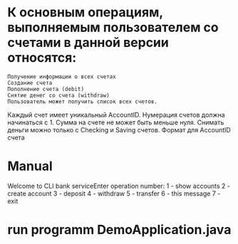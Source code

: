 # К основным операциям, выполняемым пользователем со счетами в данной версии относятся:

    Получение информации о всех счетах
    Создание счета
    Пополнение счета (debit)
    Снятие денег со счета (withdraw)
    Пользователь может получить список всех счетов.
Каждый счет имеет уникальный AccountID.
Нумерация счетов должна начинаться с 1.
Сумма на счете не может быть меньше нуля.
Снимать деньги можно только с Checking и Saving счетов. Формат для AccountID счета
# Manual
Welcome to CLI bank serviceEnter operation number:
1 - show accounts
2 - create account
3 - deposit
4 - withdraw
5 - transfer
6 - this message
7 - exit
# run programm DemoApplication.java

